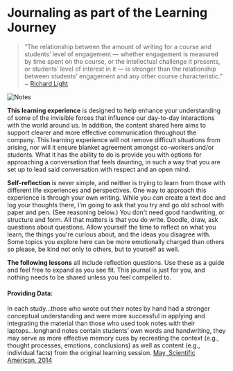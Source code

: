 # Journaling as part of the Learning Journey

> “The relationship between the amount of writing for a course and students’ level of engagement — whether engagement is measured by time spent on the course, or the intellectual challenge it presents, or students’ level of interest in it — is stronger than the relationship between students’ engagement and any other course characteristic.”  ~ [Richard Light](https://www.questia.com/library/journal/1P3-592165951/writing-and-students-engagement)

![Notes](http://anthropology.si.edu/naa/exhibits/strong/strong136-137x1000.jpg)

**This learning experience** is designed to help enhance your understanding of some of the invisible forces that influence our day-to-day interactions with the world around us. In addition, the content shared here aims to support clearer and more effective communication throughout the company. This learning experience will not remove difficult situations from arising, nor will it ensure blanket agreement amongst co-workers and/or students. What it has the ability to do is provide you with options for approaching a conversation that feels daunting, in such a way that you are set up to lead said conversation with respect and an open mind.

**Self-reflection** is never simple, and neither is trying to learn from those with different life experiences and perspectives. One way to approach this experience is through your own writing. While you *can* create a text doc and log your thoughts there, I'm going to ask that you try and go old school with paper and pen. (See reasoning below.) You don't need good handwriting, or structure and form. All that matters is that you do write. Doodle, draw, ask questions about questions. Allow yourself the time to reflect on what you learn, the things you're curious about, and the ideas you disagree with. Some topics you explore here can be more emotionally charged than others so please, be kind not only to others, but to yourself as well.

**The following lessons** all include reflection questions. Use these as a guide and feel free to expand as you see fit. This journal is just for you, and nothing needs to be shared unless you feel compelled to.


#### Providing Data:  

In each study...those who wrote out their notes by hand had a stronger conceptual understanding and were more successful in applying and integrating the material than those who used took notes with their laptops...longhand notes contain students’ own words and handwriting, they may serve as more effective memory cues by recreating the context (e.g., thought processes, emotions, conclusions) as well as content (e.g., individual facts) from the original learning session. [May, Scientific American, 2014](https://www.scientificamerican.com/article/a-learning-secret-don-t-take-notes-with-a-laptop/)
